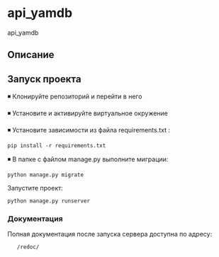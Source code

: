 # api_yamdb
api_yamdb
## Описание

## Запуск проекта
◾ Клонируйте репозиторий и перейти в него

◾ Установите и активируйте виртуальное окружение

◾ Установите зависимости из файла requirements.txt :
```
pip install -r requirements.txt
```
◾ В папке с файлом manage.py выполните миграции:
```
python manage.py migrate
```
Запустите проект:
```
python manage.py runserver
```
  
### Документация
Полная документация после запуска сервера доступна по адресу:
```
   /redoc/
```